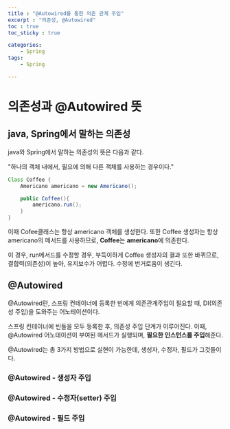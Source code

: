 ```yaml
---
title : "@Autowired를 통한 의존 관계 주입"
excerpt : "의존성, @Autowired"
toc : true
toc_sticky : true

categories:
    - Spring
tags:
    - Spring

---
```


# 의존성과 @Autowired 뜻

## java, Spring에서 말하는 의존성
java와 Spring에서 말하는 의존성의 뜻은 다음과 같다.

"하나의 객체 내에서, 필요에 의해 다른 객체를 사용하는 경우이다."

```java
Class Coffee {
    Americano americano = new Americano();

    public Coffee(){
        americano.run();
    }
}
```

이때 Cofee클래스는 항상 americano 객체를 생성한다. 또한 Coffee 생성자는 항상 americano의 메서드를 사용하므로, **Coffee**는 **americano**에 의존한다.

이 경우, run메서드를 수정할 경우, 부득이하게 Coffee 생성자의 결과 또한 바뀌므로, 결합력(의존성)이 높아, 유지보수가 어렵다. 수정에 번거로움이 생긴다.

## @Autowired

@Autowired란, 스프링 컨테이너에 등록한 빈에게 의존관계주입이 필요할 때, DI(의존성 주입)을 도와주는 어노테이션이다.

스프링 컨테이너에 빈들을 모두 등록한 후, 의존성 주입 단계가 이루어진다.
이때, @Autowired 어노테이션이 부여된 메서드가 실행되며, **필요한 인스턴스를 주입**해준다.

@Autowired는 총 3가지 방법으로 실현이 가능한데, 생성자, 수정자, 필드가 그것들이다.

### @Autowired - 생성자 주입
### @Autowired - 수정자(setter) 주입
### @Autowired - 필드 주입

